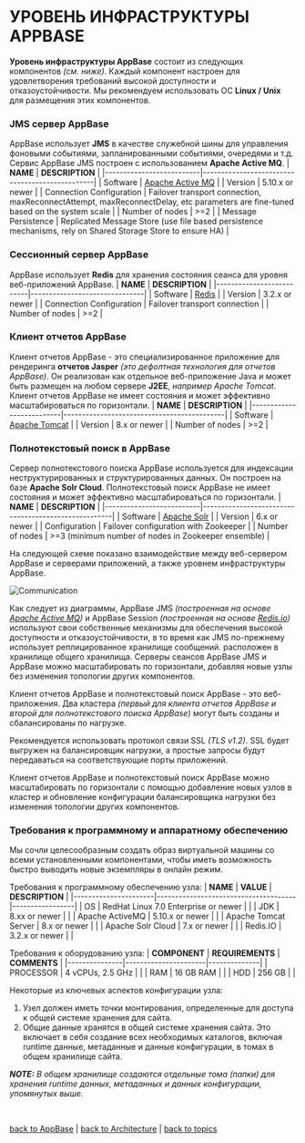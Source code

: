 # УРОВЕНЬ ИНФРАСТРУКТУРЫ APPBASE

**Уровень инфраструктуры AppBase** состоит из следующих компонентов _(см. ниже)_. Каждый компонент настроен для удовлетворения требований высокой доступности и отказоустойчивости. Мы рекомендуем использовать ОС **Linux / Unix** для размещения этих компонентов.

### JMS cервер AppBase
AppBase использует **JMS** в качестве служебной шины для управления фоновыми событиями, запланированными событиями, очередями и т.д. Сервис AppBase JMS построен с использованием **Apache Active MQ**.
| **NAME**                 | **DESCRIPTION**                                |
|--------------------------|------------------------------------------------|
| Software                 | [Apache Active MQ](http://activemq.apache.org) |
| Version                  | 5.10.x or newer                                |
| Connection Configuration | Failover transport connection, maxReconnectAttempt, maxReconnectDelay,
etc parameters are fine-tuned based on the system scale                     |
| Number of nodes          | >=2                                            |
| Message Persistence      | Replicated Message Store (use file based persistence mechanisms, rely on
Shared Storage Store to ensure HA)                                          |

### Сессионный сервер AppBase
AppBase использует **Redis** для хранения состояния сеанса для уровня веб-приложений AppBase.
| **NAME**                 | **DESCRIPTION**               |
|--------------------------|-------------------------------|
| Software                 | [Redis](https://redis.io/)    |
| Version                  | 3.2.x or newer                |
| Connection Configuration | Failover transport connection |
| Number of nodes          | >=2                           |


### Клиент отчетов AppBase
Клиент отчетов AppBase - это специализированное приложение для рендеринга **отчетов Jasper** _(это дефолтная технология для отчетов AppBase)_. Он реализован как отдельное веб-приложение Java и может быть размещен на любом сервере **J2EE**, _например Apache Tomcat_. Клиент отчетов AppBase не имеет состояния и может эффективно масштабироваться по горизонтали.
| **NAME**                 | **DESCRIPTION**                            |
|--------------------------|--------------------------------------------|
| Software                 | [Apache Tomcat](http://tomcat.apache.org/) |
| Version                  | 8.x or newer                              |
| Number of nodes          | >=2                                        |


### Полнотекстовый поиск в AppBase
Сервер полнотекстового поиска AppBase используется для индексации неструктурированных и структурированных данных. Он построен на базе **Apache Solr Cloud**. Полнотекстовый поиск AppBase не имеет состояния и может эффективно масштабироваться по горизонтали.
| **NAME**                 | **DESCRIPTION**                                     |
|--------------------------|-----------------------------------------------------|
| Software                 | [Apache Solr](http://lucene.apache.org/solr/)       |
| Version                  | 6.x or newer                                        |
| Configuration            | Failover configuration with Zookeeper               |
| Number of nodes          | >=3 (minimum number of nodes in Zookeeper ensemble) |

На следующей схеме показано взаимодействие между веб-сервером AppBase и серверами приложений, а также уровнем инфраструктуры AppBase.

![Communication](https://github.com/CrappyCodeMaker/ECCENTEX-KNOWLEGE/blob/main/Content/1%20Start%20work/1.2%20AppBase/1.2.3%20Architecture/IMG/Communication.png)

Как следует из диаграммы, AppBase JMS _(построенная на основе [Apache Active MQ](http://activemq.apache.org))_ и AppBase Session _(построенная на основе [Redis.io](https://redis.io/))_ используют свои собственные механизмы для обеспечения высокой доступности и отказоустойчивости, в то время как JMS по-прежнему использует реплицированное хранилище сообщений. расположен в хранилище общего хранилища. Серверы сеансов AppBase JMS и AppBase можно масштабировать по горизонтали, добавляя новые узлы без изменения топологии других компонентов.

Клиент отчетов AppBase и полнотекстовый поиск AppBase - это веб-приложения. Два кластера _(первый для клиента отчетов AppBase и второй для полнотекстового поиска AppBase)_ могут быть созданы и сбалансированы по нагрузке.

Рекомендуется использовать протокол связи SSL _(TLS v1.2)_. SSL будет выгружен на балансировщик нагрузки, а простые запросы будут передаваться на соответствующие порты приложений.

Клиент отчетов AppBase и полнотекстовый поиск AppBase можно масштабировать по горизонтали с помощью добавление новых узлов в кластер и обновление конфигурации балансировщика нагрузки без изменения топологии других компонентов.

### Требования к программному и аппаратному обеспечению
Мы сочли целесообразным создать образ виртуальной машины со всеми установленными компонентами, чтобы иметь возможность быстро выводить новые экземпляры в онлайн режим.

Требования к программному обеспечению узла:
| **NAME**             | **VALUE**                            | **DESCRIPTION** |
|----------------------|--------------------------------------|-----------------|
| OS                   | RedHat Linux 7.0 Enterprise or newer |                 |
| JDK                  | 8.xx or newer                        |                 |
| Apache ActiveMQ      | 5.10.x or newer                      |                 |
| Apache Tomcat Server | 8.x or newer                         |                 |
| Apache Solr Cloud    | 7.x or newer                         |                 |
| Redis.IO             | 3.2.x or newer                       |                 |

Требования к оборудованию узла:
| **COMPONENT** | **REQUIREMENTS**     | **COMMENTS** |
|---------------|----------------------|--------------|
| PROCESSOR     | 4 vCPUs, 2.5 GHz     |              |
| RAM           | 16 GB RAM            |              |
| HDD           | 256 GB               |              |

Некоторые из ключевых аспектов конфигурации узла:
1. Узел должен иметь точки монтирования, определенные для доступа к общей системе хранения для сайта.
2. Общие данные хранятся в общей системе хранения сайта. Это включает в себя создание всех необходимых каталогов, включая runtime данные, метаданные и данные конфигурации, в томах в общем хранилище сайта.

**_NOTE:_** _В общем хранилище создаются отдельные тома (папки) для хранения runtime данных, метаданных и данных конфигурации, упомянутых выше._


<br/>

[back to AppBase](https://github.com/CrappyCodeMaker/ECCENTEX-KNOWLEGE/blob/main/Content/1%20Start%20work/1.2%20AppBase/AppBase.md) | [back to Architecture](https://github.com/CrappyCodeMaker/ECCENTEX-KNOWLEGE/blob/main/Content/1%20Start%20work/1.2%20AppBase/2.3%20INSTALLATION%20ARCHITECTURE/InstallationArchitecture.md) | [back to topics](https://github.com/CrappyCodeMaker/ECCENTEX-KNOWLEGE/tree/main/Content/0%20Topics/Topics.md)